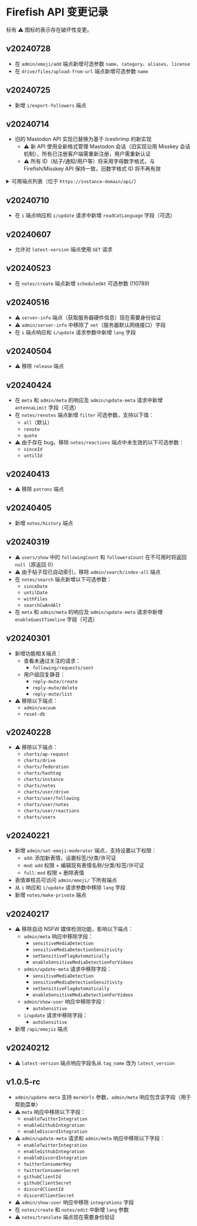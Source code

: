 # Firefish API 变更记录

标有 :warning: 图标的表示存在破坏性变更。

## v20240728

- 在 `admin/emoji/add` 端点新增可选参数 `name`、`category`、`aliases`、`license`
- 在 `drive/files/upload-from-url` 端点新增可选参数 `name`

## v20240725

- 新增 `i/export-followers` 端点

## v20240714

- 旧的 Mastodon API 实现已替换为基于 Iceshrimp 的新实现
  - :warning: 新 API 使用全新格式管理 Mastodon 会话（旧实现沿用 Misskey 会话机制），所有已注册客户端需重新注册，用户需重新认证
  - :warning: 所有 ID（帖子/通知/用户等）将采用字母数字格式，与 Firefish/Misskey API 保持一致，旧数字格式 ID 将不再有效

<details>

<summary>可用端点列表（位于 <code>https://instance-domain/api/</code>）</summary>

|  方法   |              端点               |                    备注                    |
|---------|----------------------------------|--------------------------------------------|
|  `POST` | `oauth/token`                    |                                            |
|  `POST` | `oauth/revoke`                   |                                            |
|  `POST` | `v1/apps`                        |                                            |
|   `GET` | `v1/apps/verify_credentials`     |                                            |
|  `POST` | `v1/firefish/apps/info`          | Firefish 扩展功能，使用 MiAuth 认证        |
|  `POST` | `v1/firefish/auth/code`          | Firefish 扩展功能，使用 MiAuth 认证        |
|         |                                  |                                            |
|   `GET` | `v1/accounts/verify_credentials` |                                            |
| `PATCH` | `v1/accounts/update_credentials` |                                            |
|   `GET` | `v1/accounts/lookup`             |                                            |
|   `GET` | `v1/accounts/relationships`      |                                            |
|   `GET` | `v1/accounts/search`             |                                            |
|   `GET` | `v1/accounts/:id`                |                                            |
|   `GET` | `v1/accounts/:id/statuses`       |                                            |
|   `GET` | `v1/accounts/:id/featured_tags`  |                                            |
|   `GET` | `v1/accounts/:id/followers`      |                                            |
|   `GET` | `v1/accounts/:id/following`      |                                            |
|   `GET` | `v1/accounts/:id/lists`          |                                            |
|  `POST` | `v1/accounts/:id/follow`         |                                            |
|  `POST` | `v1/accounts/:id/unfollow`       |                                            |
|  `POST` | `v1/accounts/:id/block`          |                                            |
|  `POST` | `v1/accounts/:id/unblock`        |                                            |
|  `POST` | `v1/accounts/:id/mute`           |                                            |
|  `POST` | `v1/accounts/:id/unmute`         |                                            |
|         |                                  |                                            |
|   `GET` | `v1/featured_tags`               | 始终返回空列表                             |
|   `GET` | `v1/followed_tags`               | 始终返回空列表                             |
|   `GET` | `v1/bookmarks`                   |                                            |
|   `GET` | `v1/favourites`                  |                                            |
|         |                                  |                                            |
|   `GET` | `v1/mutes`                       |                                            |
|   `GET` | `v1/blocks`                      |                                            |
|   `GET` | `v1/follow_requests`             |                                            |
|  `POST` | `v1/follow_requests/:id/authorize` |                                        |
|  `POST` | `v1/follow_requests/:id/reject`  |                                            |
|         |                                  |                                            |
|   `GET` | `v1/filters`                     |                                            |
|  `POST` | `v1/filters`                     |                                            |
|   `GET` | `v2/filters`                     |                                            |
|  `POST` | `v2/filters`                     |                                            |
|         |                                  |                                            |
|   `GET` | `v1/lists`                       |                                            |
|  `POST` | `v1/lists`                       |                                            |
|   `GET` | `v1/lists/:id`                   |                                            |
|   `PUT` | `v1/lists/:id`                   |                                            |
|`DELETE` | `v1/lists/:id`                   |                                            |
|   `GET` | `v1/lists/:id/accounts`          |                                            |
|  `POST` | `v1/lists/:id/accounts`          |                                            |
|`DELETE` | `v1/lists/:id/accounts`          |                                            |
|         |                                  |                                            |
|   `GET` | `v1/media/:id`                   |                                            |
|   `PUT` | `v1/media/:id`                   |                                            |
|  `POST` | `v1/media`                       |                                            |
|  `POST` | `v2/media`                       |                                            |
|         |                                  |                                            |
|   `GET` | `v1/custom_emojis`               |                                            |
|   `GET` | `v1/instance`                    |                                            |
|   `GET` | `v2/instance`                    |                                            |
|   `GET` | `v1/announcements`               |                                            |
|  `POST` | `v1/announcements/:id/dismiss`   |                                            |
|   `GET` | `v1/trends`                      | 分页功能未实现                             |
|   `GET` | `v1/trends/tags`                 | 分页功能未实现                             |
|   `GET` | `v1/trends/statuses`             |                                            |
|   `GET` | `v1/trends/links`                | 始终返回空列表                             |
|   `GET` | `v1/preferences`                 |                                            |
|   `GET` | `v2/suggestions`                 |                                            |
|         |                                  |                                            |
|   `GET` | `v1/notifications`               |                                            |
|   `GET` | `v1/notifications/:id`           |                                            |
|  `POST` | `v1/notifications/clear`         |                                            |
|  `POST` | `v1/notifications/:id/dismiss`   |                                            |
|  `POST` | `v1/conversations/:id/read`      |                                            |
|   `GET` | `v1/push/subscription`           |                                            |
|  `POST` | `v1/push/subscription`           |                                            |
|`DELETE` | `v1/push/subscription`           |                                            |
|         |                                  |                                            |
|   `GET` | `v1/search`                      |                                            |
|   `GET` | `v2/search`                      |                                            |
|         |                                  |                                            |
|  `POST` | `v1/statuses`                    |                                            |
|   `PUT` | `v1/statuses/:id`                |                                            |
|   `GET` | `v1/statuses/:id`                |                                            |
|`DELETE` | `v1/statuses/:id`                |                                            |
|   `GET` | `v1/statuses/:id/context`        |                                            |
|   `GET` | `v1/statuses/:id/history`        |                                            |
|   `GET` | `v1/statuses/:id/source`         |                                            |
|   `GET` | `v1/statuses/:id/reblogged_by`   |                                            |
|   `GET` | `v1/statuses/:id/favourited_by`  |                                            |
|  `POST` | `v1/statuses/:id/favourite`      |                                            |
|  `POST` | `v1/statuses/:id/unfavourite`    |                                            |
|  `POST` | `v1/statuses/:id/reblog`         |                                            |
|  `POST` | `v1/statuses/:id/unreblog`       |                                            |
|  `POST` | `v1/statuses/:id/bookmark`       |                                            |
|  `POST` | `v1/statuses/:id/unbookmark`     |                                            |
|  `POST` | `v1/statuses/:id/pin`            |                                            |
|  `POST` | `v1/statuses/:id/unpin`          |                                            |
|  `POST` | `v1/statuses/:id/react/:name`    |                                            |
|  `POST` | `v1/statuses/:id/unreact/:name`  |                                            |
|  `POST` | `v1/statuses/:id/translate`      |                                            |
|         |                                  |                                            |
|   `GET` | `v1/polls/:id`                   |                                            |
|  `POST` | `v1/polls/:id/votes`             |                                            |
|         |                                  |                                            |
|   `GET` | `v1/scheduled_statuses`          |                                            |
|   `GET` | `v1/scheduled_statuses/:id`      | 重新调度功能（`PUT` 方法）未实现           |
|`DELETE` | `v1/scheduled_statuses/:id`      |                                            |
|         |                                  |                                            |
|   `GET` | `v1/streaming/health`            |                                            |
|         |                                  |                                            |
|   `GET` | `v1/timelines/public`            |                                            |
|   `GET` | `v1/timelines/tag/:hashtag`      |                                            |
|   `GET` | `v1/timelines/home`              |                                            |
|   `GET` | `v1/timelines/list/:listId`      |                                            |
|   `GET` | `v1/conversations`               |                                            |
|   `GET` | `v1/markers`                     |                                            |
|  `POST` | `v1/markers`                     |                                            |

</details>

## v20240710

- 在 `i` 端点响应和 `i/update` 请求中新增 `readCatLanguage` 字段（可选）

## v20240607

- 允许对 `latest-version` 端点使用 `GET` 请求

## v20240523

- 在 `notes/create` 端点新增 `scheduledAt` 可选参数 (!10789)

## v20240516

- :warning: `server-info` 端点（获取服务器硬件信息）现在需要身份验证
- :warning: `admin/server-info` 中移除了 `net`（服务器默认网络接口）字段
- 在 `i` 端点响应和 `i/update` 请求参数中新增 `lang` 字段

## v20240504

- :warning: 移除 `release` 端点

## v20240424

- 在 `meta` 和 `admin/meta` 的响应及 `admin/update-meta` 请求中新增 `antennaLimit` 字段（可选）
- 在 `notes/renotes` 端点新增 `filter` 可选参数，支持以下值：
  - `all`（默认）
  - `renote`
  - `quote`
- :warning: 由于存在 bug，移除 `notes/reactions` 端点中未生效的以下可选参数：
  - `sinceId`
  - `untilId`

## v20240413

- :warning: 移除 `patrons` 端点

## v20240405

- 新增 `notes/history` 端点

## v20240319

- :warning: `users/show` 中的 `followingCount` 和 `followersCount` 在不可用时将返回 `null`（原返回 0）
- :warning: 由于帖子现已自动索引，移除 `admin/search/index-all` 端点
- 在 `notes/search` 端点新增以下可选参数：
  - `sinceDate`
  - `untilDate`
  - `withFiles`
  - `searchCwAndAlt`
- 在 `meta` 和 `admin/meta` 的响应及 `admin/update-meta` 请求中新增 `enableGuestTimeline` 字段（可选）

## v20240301

- 新增功能相关端点：
  - 查看未通过关注的请求：
    - `following/requests/sent`
  - 用户级回复静音：
    - `reply-mute/create`
    - `reply-mute/delete`
    - `reply-mute/list`
- :warning: 移除以下端点：
  - `admin/vacuum`
  - `reset-db`

## v20240228

- :warning: 移除以下端点：
  - `charts/ap-request`
  - `charts/drive`
  - `charts/federation`
  - `charts/hashtag`
  - `charts/instance`
  - `charts/notes`
  - `charts/user/drive`
  - `charts/user/following`
  - `charts/user/notes`
  - `charts/user/reactions`
  - `charts/users`

## v20240221

- 新增 `admin/set-emoji-moderator` 端点，支持设置以下权限：
  - `add`: 添加新表情，设置标签/分类/许可证
  - `mod`: `add` 权限 + 编辑现有表情名称/分类/标签/许可证
  - `full`: `mod` 权限 + 删除表情
- 表情审核员可访问 `admin/emoji/` 下所有端点
- 从 `i` 响应和 `i/update` 请求参数中移除 `lang` 字段
- 新增 `notes/make-private` 端点

## v20240217

- :warning: 移除自动 NSFW 媒体检测功能，影响以下端点：
  - `admin/meta` 响应中移除字段：
    - `sensitiveMediaDetection`
    - `sensitiveMediaDetectionSensitivity`
    - `setSensitiveFlagAutomatically`
    - `enableSensitiveMediaDetectionForVideos`
  - `admin/update-meta` 请求中移除字段：
    - `sensitiveMediaDetection`
    - `sensitiveMediaDetectionSensitivity`
    - `setSensitiveFlagAutomatically`
    - `enableSensitiveMediaDetectionForVideos`
  - `admin/show-user` 响应中移除字段：
    - `autoSensitive`
  - `i/update` 请求中移除字段：
    - `autoSensitive`
- 新增 `/api/emojis` 端点

## v20240212

- :warning: `latest-version` 端点响应字段名从 `tag_name` 改为 `latest_version`

## v1.0.5-rc

- `admin/update-meta` 支持 `moreUrls` 参数，`admin/meta` 响应包含该字段（用于帮助菜单）
- :warning: `meta` 响应中移除以下字段：
  - `enableTwitterIntegration`
  - `enableGithubIntegration`
  - `enableDiscordIntegration`
- :warning: `admin/update-meta` 请求和 `admin/meta` 响应中移除以下字段：
  - `enableTwitterIntegration`
  - `enableGithubIntegration`
  - `enableDiscordIntegration`
  - `twitterConsumerKey`
  - `twitterConsumerSecret`
  - `githubClientId`
  - `githubClientSecret`
  - `discordClientId`
  - `discordClientSecret`
- :warning: `admin/show-user` 响应中移除 `integrations` 字段
- 在 `notes/create` 和 `notes/edit` 中新增 `lang` 参数
- :warning: `notes/translate` 端点现在需要身份验证
